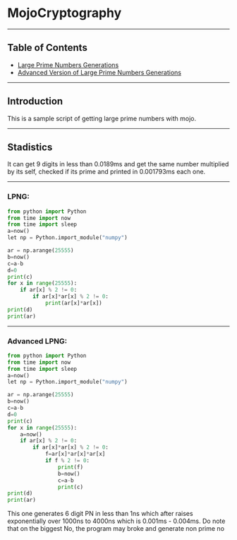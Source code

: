 # MojoCryptography

---

## Table of Contents

- [Large Prime Numbers Generations](#lpng)
- [Advanced Version of Large Prime Numbers Generations](#lpng)
---

## Introduction

This is a sample script of getting large prime numbers with mojo.

---
## Stadistics

It can get 9 digits in less than 0.0189ms and get the same number multiplied by its self, checked if its prime and printed in 0.001793ms each one.

---
### LPNG:

```python
from python import Python
from time import now
from time import sleep
a=now()
let np = Python.import_module("numpy")

ar = np.arange(25555)
b=now()
c=a-b
d=0
print(c)
for x in range(25555):
    if ar[x] % 2 != 0:
        if ar[x]*ar[x] % 2 != 0:
            print(ar[x]*ar[x])
print(d)
print(ar)
```

---
### Advanced LPNG:
```python
from python import Python
from time import now
from time import sleep
a=now()
let np = Python.import_module("numpy")

ar = np.arange(25555)
b=now()
c=a-b
d=0
print(c)
for x in range(25555):
    a=now()
    if ar[x] % 2 != 0:
        if ar[x]*ar[x] % 2 != 0:
            f=ar[x]*ar[x]*ar[x]
            if f % 2 != 0:
                print(f)
                b=now()
                c=a-b
                print(c)
print(d)
print(ar)
```

This one generates 6 digit PN in less than 1ns which after raises exponentially over 1000ns to 4000ns which is 0.001ms - 0.004ms. Do note that on the biggest No, the program may broke and generate non prime no
